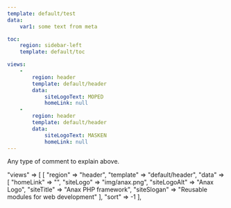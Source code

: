 ```yaml
---
template: default/test
data:
    var1: some text from meta

toc:
    region: sidebar-left
    template: default/toc

views:
    -
        region: header
        template: default/header
        data:
            siteLogoText: MOPED
            homeLink: null
    -
        region: header
        template: default/header
        data:
            siteLogoText: MASKEN
            homeLink: null
---
```

Any type of comment to explain above.

"views" => [
    [
        "region" => "header",
        "template" => "default/header",
        "data" => [
            "homeLink"      => "",
            "siteLogo"      => "img/anax.png",
            "siteLogoAlt"   => "Anax Logo",
            "siteTitle"     => "Anax PHP framework",
            "siteSlogan"    => "Reusable modules for web development"
        ],
        "sort" => -1
    ],
